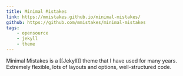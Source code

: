 ```yaml
---
title: Minimal Mistakes
link: https://mmistakes.github.io/minimal-mistakes/
github: https://github.com/mmistakes/minimal-mistakes
tags:
    - opensource
    - jekyll
    - theme
---
```


Minimal Mistakes is a [[Jekyll]] theme that I have used for many years. Extremely flexible, lots of layouts and options, well-structured code.
